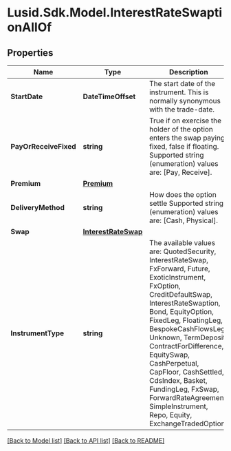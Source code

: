 # Lusid.Sdk.Model.InterestRateSwaptionAllOf

## Properties

Name | Type | Description | Notes
------------ | ------------- | ------------- | -------------
**StartDate** | **DateTimeOffset** | The start date of the instrument. This is normally synonymous with the trade-date. | 
**PayOrReceiveFixed** | **string** | True if on exercise the holder of the option enters the swap paying fixed, false if floating.  Supported string (enumeration) values are: [Pay, Receive]. | 
**Premium** | [**Premium**](Premium.md) |  | [optional] 
**DeliveryMethod** | **string** | How does the option settle  Supported string (enumeration) values are: [Cash, Physical]. | 
**Swap** | [**InterestRateSwap**](InterestRateSwap.md) |  | 
**InstrumentType** | **string** | The available values are: QuotedSecurity, InterestRateSwap, FxForward, Future, ExoticInstrument, FxOption, CreditDefaultSwap, InterestRateSwaption, Bond, EquityOption, FixedLeg, FloatingLeg, BespokeCashFlowsLeg, Unknown, TermDeposit, ContractForDifference, EquitySwap, CashPerpetual, CapFloor, CashSettled, CdsIndex, Basket, FundingLeg, FxSwap, ForwardRateAgreement, SimpleInstrument, Repo, Equity, ExchangeTradedOption | 

[[Back to Model list]](../README.md#documentation-for-models) [[Back to API list]](../README.md#documentation-for-api-endpoints) [[Back to README]](../README.md)

